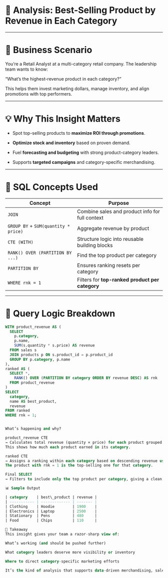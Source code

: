 # 🎯 Analysis: Best-Selling Product by Revenue in Each Category

---

# 🧠 Business Scenario
You’re a Retail Analyst at a multi-category retail company.
The leadership team wants to know:

“What’s the highest-revenue product in each category?”

This helps them invest marketing dollars, manage inventory, and align promotions with top performers.

---

# 💡 Why This Insight Matters

- Spot top-selling products to **maximize ROI through promotions**.

- **Optimize stock and inventory** based on proven demand.

- Fuel **forecasting and budgeting** with strong product-category leaders.

- Supports **targeted campaigns** and category-specific merchandising.

---

# 🧰 SQL Concepts Used

| Concept                              | Purpose                                         |
| ------------------------------------ | ----------------------------------------------- |
| `JOIN`                               | Combine sales and product info for full context |
| `GROUP BY` + `SUM(quantity * price)` | Aggregate revenue by product                    |
| `CTE (WITH)`                         | Structure logic into reusable building blocks   |
| `RANK() OVER (PARTITION BY ...)`     | Find the top product per category               |
| `PARTITION BY`                       | Ensures ranking resets per category             |
| `WHERE rnk = 1`                      | Filters for **top-ranked product per category** |

---

# 🧪 Query Logic Breakdown

```sql
WITH product_revenue AS (
  SELECT 
    p.category,
    p.name,
    SUM(s.quantity * s.price) AS revenue
  FROM sales s
  JOIN products p ON s.product_id = p.product_id
  GROUP BY p.category, p.name
),
ranked AS (
  SELECT *,
    RANK() OVER (PARTITION BY category ORDER BY revenue DESC) AS rnk
  FROM product_revenue
)
SELECT 
  category,
  name AS best_product,
  revenue
FROM ranked
WHERE rnk = 1;


What’s happening and why?

product_revenue CTE
→ Calculates total revenue (quantity × price) for each product grouped by category.
This shows how much each product earned in its category.

ranked CTE
→ Assigns a ranking within each category based on descending revenue using RANK().
The product with rnk = 1 is the top-selling one for that category.

Final SELECT
→ Filters to include only the top product per category, giving a clean, actionable list.

📊 Sample Output

| category    | best\_product | revenue |
| ----------- | ------------- | ------- |
| Clothing    | Hoodie        | 1900    |
| Electronics | Laptop        | 2500    |
| Stationary  | Pens          | 480     |
| Food        | Chips         | 110     |

🔑 Takeaway
This insight gives your team a razor-sharp view of:

What’s working (and should be pushed further)

What category leaders deserve more visibility or inventory

Where to direct category-specific marketing efforts

It’s the kind of analysis that supports data-driven merchandising, sales targeting, and inventory forecasting.
